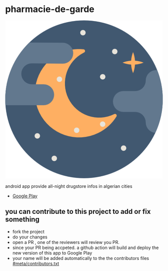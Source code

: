 # pharmacie-de-garde

![pharmacie-de-garde](https://github.com/apotox/pharmacie-de-garde/blob/master/assets/logo.png?raw=true)

android app provide all-night drugstore infos in algerian cities

- [Google Play](https://play.google.com/store/apps/details?id=com.saphidev.pharmaciedegarde)

## you can contribute to this project to add or fix something 
- fork the project
- do your changes
- open a PR , one of the reviewers will review you PR.
- since your PR being accpeted. a github action will build and deploy the new version of this app to Google Play
- your name will be added automatically to the the contributors files [#meta/contributors.txt](#meta/contributors.txt)
